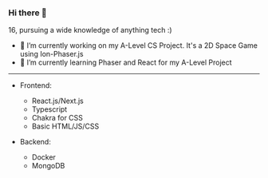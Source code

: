 ### Hi there 👋
16, pursuing a wide knowledge of anything tech :)

-   🔭 I’m currently working on my A-Level CS Project. It's a 2D Space Game using Ion-Phaser.js
-   🌱 I’m currently learning Phaser and React for my A-Level Project

---

- Frontend:
  - React.js/Next.js
  - Typescript
  - Chakra for CSS
  - Basic HTML/JS/CSS

- Backend: 
  - Docker
  - MongoDB
